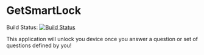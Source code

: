 # GetSmartLock

Build Status: [![Build Status](https://travis-ci.org/greenglass/GetSmartLock.svg?branch=master)](https://travis-ci.org/greenglass/GetSmartLock)  

This application will unlock you device once you answer a question or set of questions defined by you!

